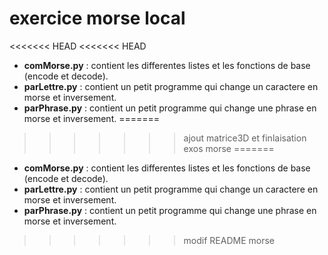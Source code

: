 # exercice morse local
<<<<<<< HEAD
<<<<<<< HEAD

- **comMorse.py** : contient les differentes listes et les fonctions de base (encode et decode).
- **parLettre.py** : contient un petit programme qui change un caractere en morse et inversement.
- **parPhrase.py** : contient un petit programme qui change une phrase en morse et inversement.
=======
>>>>>>> ajout matrice3D et finlaisation exos morse
=======

- **comMorse.py** : contient les differentes listes et les fonctions de base (encode et decode).
- **parLettre.py** : contient un petit programme qui change un caractere en morse et inversement.
- **parPhrase.py** : contient un petit programme qui change une phrase en morse et inversement.
>>>>>>> modif README morse
